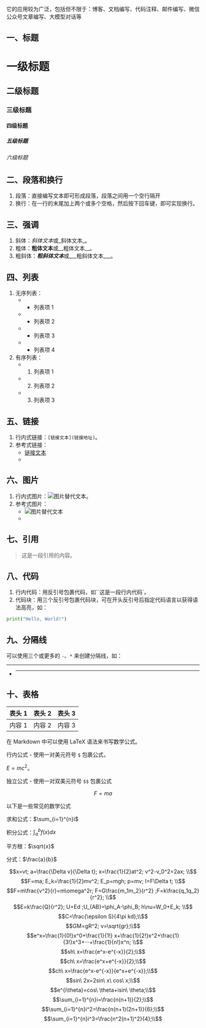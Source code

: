 

它的应用较为广泛，包括但不限于：博客、文档编写、代码注释、邮件编写、微信公众号文章编写、大模型对话等

## 一、标题

# 一级标题

## 二级标题

### 三级标题

#### 四级标题

##### 五级标题

###### 六级标题

## 二、段落和换行

1. 段落：直接编写文本即可形成段落，段落之间用一个空行隔开
2. 换行：在一行的末尾加上两个或多个空格，然后按下回车键，即可实现换行。

## 三、强调

1. 斜体：*斜体文本*或_斜体文本_。
2. 粗体：**粗体文本**或__粗体文本__。
3. 粗斜体：***粗斜体文本***或___粗斜体文本___。

## 四、列表
1. 无序列表：
    - - 列表项 1
    - - 列表项 2
    - * 列表项 3
    - + 列表项 4
2. 有序列表：
    - 1. 列表项 1
    - 2. 列表项 2
    - 3. 列表项 3

## 五、链接

1. 行内式链接：`[链接文本](链接地址)`。
2. 参考式链接：
    - [链接文本][链接标记]
    - [链接标记]: 链接地址

## 六、图片

1. 行内式图片：![图片替代文本](图片地址)。
2. 参考式图片：
    - ![图片替代文本][图片标记]
    - [图片标记]: 图片地址

## 七、引用

> 这是一段引用的内容。

## 八、代码
1. 行内代码：用反引号包裹代码，如``这是一段行内代码`。
2. 代码块：用三个反引号包裹代码块，可在开头反引号后指定代码语言以获得语法高亮，如：
```python
print("Hello, World!")
```

## 九、分隔线

可以使用三个或更多的 `-`、`*` 来创建分隔线，如：
- ---
- ***

## 十、表格

| 表头 1 | 表头 2 | 表头 3 |
| ---- | ---- | ---- |
| 内容 1 | 内容 2 | 内容 3 |



在 Markdown 中可以使用 LaTeX 语法来书写数学公式。

行内公式   - 使用一对美元符号 `$` 包裹公式，

$E=mc^2$。 

独立公式   - 使用一对双美元符号 `$$` 包裹公式

$$F = ma$$

以下是一些常见的数学公式

求和公式：$\sum_{i=1}^{n}i$

积分公式：$\int_{a}^{b}f(x)dx$

平方根：$\sqrt{x}$

分式：$\frac{a}{b}$

$$x=vt; a=\frac{\Delta v}{\Delta t}; x=\frac{1}{2}at^2; v^2-v_0^2=2ax; \\$$
$$F=ma; E_k=\frac{1}{2}mv^2; E_p=mgh; p=mv; I=F\Delta t; \\$$
$$F=m\frac{v^2}{r}=m\omega^2r; F=G\frac{m_1m_2}{r^2} ;F=k\frac{q_1q_2}{r^2}; \\$$
$$E=k\frac{Q}{r^2}; U=Ed ;U_{AB}=\phi_A-\phi_B; h\nu=W_0+E_k; \\$$
$$C=\frac{\epsilon S}{4\pi kd};\\$$
$$GM=gR^2; v=\sqrt{gr};\\$$
$$e^x=\frac{1}{0!}x^0+\frac{1}{1!} x+\frac{1}{2!}x^2+\frac{1}{3!}x^3+···+\frac{1}{n!}x^n; \\$$
$$sh\ x=\frac{e^x-e^{-x}}{2};\\$$
$$ch\ x=\frac{e^x+e^{-x}}{2};\\$$
$$ch\ x=\frac{e^x-e^{-x}}{e^x+e^{-x}};\\$$
$$sin\ 2x=2sin\ x\ cos\ x;\\$$
$$e^{i\theta}=cos\ \theta+isin\ \theta;\\$$
$$\sum_{i=1}^{n}i=\frac{n(n+1)}{2};\\$$
$$\sum_{i=1}^{n}i^2=\frac{n(n+1)(2n+1)}{6};\\$$
$$\sum_{i=1}^{n}i^3=\frac{n^2(n+1)^2}{4};\\$$

